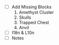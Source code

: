 - [ ] Add Missing Blocks
    1. Amethyst Cluster
    2. Skulls
    3. Trapped Chest
    4. Anvil
- [ ] I18n & L10n
- [ ] Notes